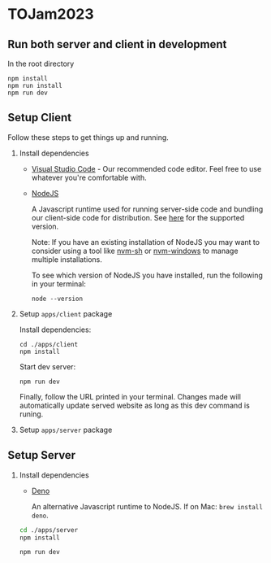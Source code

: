 # TOJam2023

## Run both server and client in development
In the root directory

```
npm install
npm run install
npm run dev
```

## Setup Client

Follow these steps to get things up and running.

1. Install dependencies

    - [Visual Studio Code](https://code.visualstudio.com/download) - Our recommended code editor. Feel free to use whatever you're comfortable with.

    - [NodeJS](https://nodejs.org/en/download)

        A Javascript runtime used for running server-side code and bundling our client-side code for distribution. See [here](./.nvmrc) for the supported version.

        Note: If you have an existing installation of NodeJS you may want to consider using a tool like [nvm-sh](https://github.com/nvm-sh/nvm) or [nvm-windows](https://github.com/coreybutler/nvm-windows) to manage multiple installations.

        To see which version of NodeJS you have installed, run the following in your terminal:
        ```
        node --version
        ```

1. Setup `apps/client` package

    Install dependencies:
    ```
    cd ./apps/client
    npm install
    ```

    Start dev server:
    ```
    npm run dev
    ```

    Finally, follow the URL printed in your terminal. Changes made will automatically update served website as long as this dev command is runing.

1. Setup `apps/server` package

## Setup Server

1. Install dependencies

    - [Deno](https://deno.com/manual@v1.34.0/getting_started/installation)

        An alternative Javascript runtime to NodeJS. If on Mac: `brew install deno`.
    ```bash
    cd ./apps/server
    npm install
    ```

    ```bash
    npm run dev
    ```

